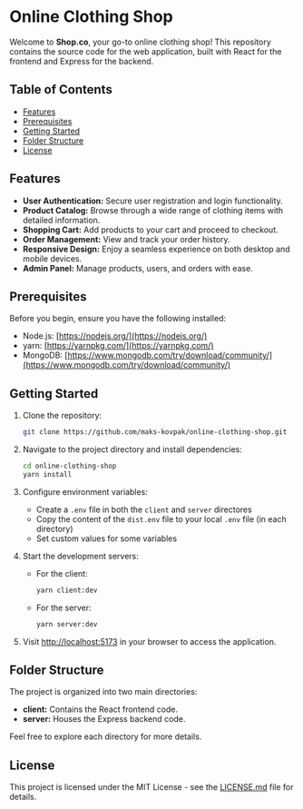 # Online Clothing Shop

Welcome to **Shop.co**, your go-to online clothing shop! This repository contains the source code for the web
application, built with React for the frontend and Express for the backend.

## Table of Contents

- [Features](#features)
- [Prerequisites](#prerequisites)
- [Getting Started](#getting-started)
- [Folder Structure](#folder-structure)
- [License](#license)

## Features

- **User Authentication:** Secure user registration and login functionality.
- **Product Catalog:** Browse through a wide range of clothing items with detailed information.
- **Shopping Cart:** Add products to your cart and proceed to checkout.
- **Order Management:** View and track your order history.
- **Responsive Design:** Enjoy a seamless experience on both desktop and mobile devices.
- **Admin Panel:** Manage products, users, and orders with ease.

## Prerequisites

Before you begin, ensure you have the following installed:

- Node.js: [https://nodejs.org/](https://nodejs.org/)
- yarn: [https://yarnpkg.com/](https://yarnpkg.com/)
- MongoDB: [https://www.mongodb.com/try/download/community/](https://www.mongodb.com/try/download/community/)

## Getting Started

1. Clone the repository:

    ```bash
    git clone https://github.com/maks-kovpak/online-clothing-shop.git
    ```

2. Navigate to the project directory and install dependencies:

    ```bash
    cd online-clothing-shop
    yarn install
    ```

3. Configure environment variables:

    - Create a `.env` file in both the `client` and `server` directores
    - Copy the content of the `dist.env` file to your local `.env` file (in each directory)
    - Set custom values for some variables

4. Start the development servers:

    - For the client:

        ```bash
        yarn client:dev
        ```

    - For the server:

        ```bash
        yarn server:dev
        ```

5. Visit [http://localhost:5173](http://localhost:5173) in your browser to access the application.

## Folder Structure

The project is organized into two main directories:

- **client:** Contains the React frontend code.
- **server:** Houses the Express backend code.

Feel free to explore each directory for more details.

## License

This project is licensed under the MIT License - see the [LICENSE.md](LICENSE) file for details.